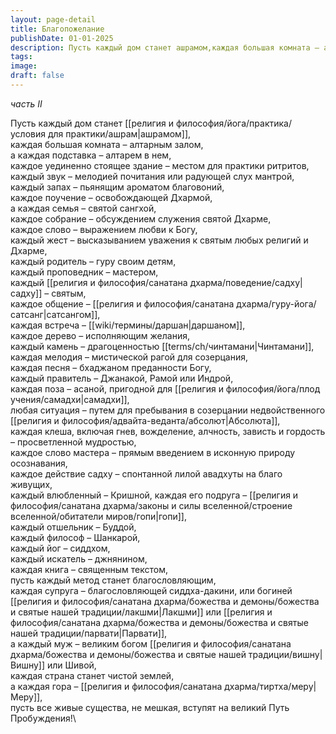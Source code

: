 ```yaml
---
layout: page-detail
title: Благопожелание
publishDate: 01-01-2025
description: Пусть каждый дом станет ашрамом,каждая большая комната – алтарным залом, а каждая подставка – алтарем в нем,каждое уединенно стоящее здание – местом для практики ритритов,
tags:
image:
draft: false
---
```

_часть II_

Пусть каждый дом станет [[религия и философия/йога/практика/условия для практики/ашрам|ашрамом]],\
каждая большая комната – алтарным залом,\
а каждая подставка – алтарем в нем,\
каждое уединенно стоящее здание – местом для практики ритритов,\
каждый звук – мелодией почитания или радующей слух мантрой,\
каждый запах – пьянящим ароматом благовоний,\
каждое поучение – освобождающей Дхармой,\
а каждая семья – святой сангхой,\
каждое собрание – обсуждением служения святой Дхарме,\
каждое слово – выражением любви к Богу,\
каждый жест – высказыванием уважения к святым любых религий и Дхарме,\
каждый родитель – гуру своим детям,\
каждый проповедник – мастером,\
каждый [[религия и философия/санатана дхарма/поведение/садху|садху]] – святым,\
каждое общение – [[религия и философия/санатана дхарма/гуру-йога/сатсанг|сатсангом]],\
каждая встреча – [[wiki/термины/даршан|даршаном]],\
каждое дерево – исполняющим желания,\
каждый камень – драгоценностью [[terms/ch/чинтамани|Чинтамани]],\
каждая мелодия – мистической рагой для созерцания,\
каждая песня – бхаджаном преданности Богу,\
каждый правитель – Джанакой, Рамой или Индрой,\
каждая поза – асаной, пригодной для [[религия и философия/йога/плод учения/самадхи|самадхи]],\
любая ситуация – путем для пребывания в созерцании недвойственного [[религия и философия/адвайта-веданта/абсолют|Абсолюта]],\
каждая клеша, включая гнев, вожделение, алчность, зависть и гордость – просветленной мудростью,\
каждое слово мастера – прямым введением в исконную природу осознавания,\
каждое действие садху – спонтанной лилой авадхуты на благо живущих,\
каждый влюбленный – Кришной, каждая его подруга – [[религия и философия/санатана дхарма/законы и силы вселенной/строение вселенной/обитатели миров/гопи|гопи]],\
каждый отшельник – Буддой,\
каждый философ – Шанкарой,\
каждый йог – сиддхом,\
каждый искатель – джнянином,\
каждая книга – священным текстом,\
пусть каждый метод станет благословляющим,\
каждая супруга – благословляющей сиддха-дакини, или богиней [[религия и философия/санатана дхарма/божества и демоны/божества и святые нашей традиции/лакшми|Лакшми]] или [[религия и философия/санатана дхарма/божества и демоны/божества и святые нашей традиции/парвати|Парвати]],\
а каждый муж – великим богом [[религия и философия/санатана дхарма/божества и демоны/божества и святые нашей традиции/вишну|Вишну]] или Шивой,\
каждая страна станет чистой землей,\
а каждая гора – [[религия и философия/санатана дхарма/тиртха/меру|Меру]],\
пусть все живые существа, не мешкая, вступят на великий Путь Пробуждения!\

  
